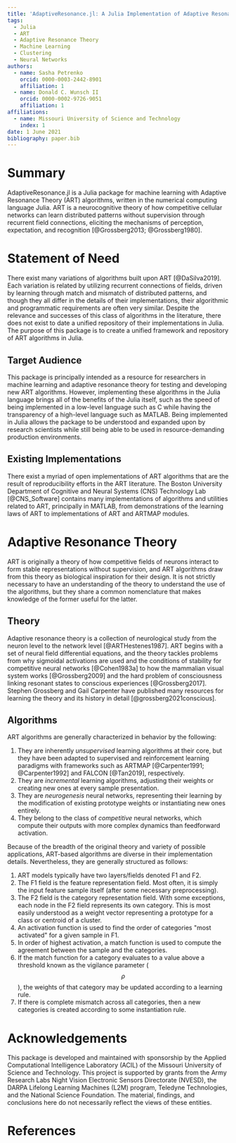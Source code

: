 ```yaml
---
title: 'AdaptiveResonance.jl: A Julia Implementation of Adaptive Resonance Theory (ART) Algorithms'
tags:
  - Julia
  - ART
  - Adaptive Resonance Theory
  - Machine Learning
  - Clustering
  - Neural Networks
authors:
  - name: Sasha Petrenko
    orcid: 0000-0003-2442-8901
    affiliation: 1
  - name: Donald C. Wunsch II
    orcid: 0000-0002-9726-9051
    affiliation: 1
affiliations:
  - name: Missouri University of Science and Technology
    index: 1
date: 1 June 2021
bibliography: paper.bib
---
```


# Summary

AdaptiveResonance.jl is a Julia package for machine learning with Adaptive Resonance Theory (ART) algorithms, written in the numerical computing language Julia.
ART is a neurocognitive theory of how competitive cellular networks can learn distributed patterns without supervision through recurrent field connections, eliciting the mechanisms of perception, expectation, and recognition [@Grossberg2013; @Grossberg1980].

# Statement of Need

There exist many variations of algorithms built upon ART [@DaSilva2019].
Each variation is related by utilizing recurrent connections of fields, driven by learning through match and mismatch of distributed patterns, and though they all differ in the details of their implementations, their algorithmic and programmatic requirements are often very similar.
Despite the relevance and successes of this class of algorithms in the literature, there does not exist to date a unified repository of their implementations in Julia.
The purpose of this package is to create a unified framework and repository of ART algorithms in Julia.

## Target Audience

This package is principally intended as a resource for researchers in machine learning and adaptive resonance theory for testing and developing new ART algorithms.
However, implementing these algorithms in the Julia language brings all of the benefits of the Julia itself, such as the speed of being implemented in a low-level language such as C while having the transparency of a high-level language such as MATLAB.
Being implemented in Julia allows the package to be understood and expanded upon by research scientists while still being able to be used in resource-demanding production environments.

## Existing Implementations

There exist a myriad of open implementations of ART algorithms that are the result of reproducibility efforts in the ART literature.
The Boston University Department of Cognitive and Neural Systems (CNS) Technology Lab [@CNS_Software] contains many implementations of algorithms and utilities related to ART, principally in MATLAB, from  demonstrations of the learning laws of ART to implementations of ART and ARTMAP modules.

# Adaptive Resonance Theory

ART is originally a theory of how competitive fields of neurons interact to form stable representations without supervision, and ART algorithms draw from this theory as biological inspiration for their design.
It is not strictly necessary to have an understanding of the theory to understand the use of the algorithms, but they share a common nomenclature that makes knowledge of the former useful for the latter.

## Theory

Adaptive resonance theory is a collection of neurological study from the neuron level to the network level [@ARTHestenes1987].
ART begins with a set of neural field differential equations, and the theory tackles problems from why sigmoidal activations are used and the conditions of stability for competitive neural networks [@Cohen1983a] to how the mammalian visual system works [@Grossberg2009] and the hard problem of consciousness linking resonant states to conscious experiences [@Grossberg2017].
Stephen Grossberg and Gail Carpenter have published many resources for learning the theory and its history in detail [@grossberg2021conscious].

## Algorithms

ART algorithms are generally characterized in behavior by the following:

1. They are inherently *unsupervised* learning algorithms at their core, but they have been adapted to supervised and reinforcement learning paradigms with frameworks such as ARTMAP [@Carpenter1991; @Carpenter1992] and FALCON [@Tan2019], respectively.
2. They are *incremental* learning algorithms, adjusting their weights or creating new ones at every sample presentation.
3. They are *neurogenesis* neural networks, representing their learning by the modification of existing prototype weights or instantiating new ones entirely.
4. They belong to the class of *competitive* neural networks, which compute their outputs with more complex dynamics than feedforward activation.

Because of the breadth of the original theory and variety of possible applications, ART-based algorithms are diverse in their implementation details.
Nevertheless, they are generally structured as follows:

1. ART models typically have two layers/fields denoted F1 and F2.
2. The F1 field is the feature representation field.
Most often, it is simply the input feature sample itself (after some necessary preprocessing).
3. The F2 field is the category representation field.
With some exceptions, each node in the F2 field represents its own category.
This is most easily understood as a weight vector representing a prototype for a class or centroid of a cluster.
4. An activation function is used to find the order of categories "most activated" for a given sample in F1.
5. In order of highest activation, a match function is used to compute the agreement between the sample and the categories.
6. If the match function for a category evaluates to a value above a threshold known as the vigilance parameter ($$\rho$$), the weights of that category may be updated according to a learning rule.
7. If there is complete mismatch across all categories, then a new categories is created according to some instantiation rule.

# Acknowledgements

This package is developed and maintained with sponsorship by the Applied Computational Intelligence Laboratory (ACIL) of the Missouri University of Science and Technology.
This project is supported by grants from the Army Research Labs Night Vision Electronic Sensors Directorate (NVESD), the DARPA Lifelong Learning Machines (L2M) program, Teledyne Technologies, and the National Science Foundation.
The material, findings, and conclusions here do not necessarily reflect the views of these entities.

<!-- This package is developed and maintained by [Sasha Petrenko](https://github.com/AP6YC) with sponsorship by the [Applied Computational Intelligence Laboratory (ACIL)](https://acil.mst.edu/). This project is supported by grants from the [Night Vision Electronic Sensors Directorate](https://c5isr.ccdc.army.mil/inside_c5isr_center/nvesd/), the [DARPA Lifelong Learning Machines (L2M) program](https://www.darpa.mil/program/lifelong-learning-machines), [Teledyne Technologies](http://www.teledyne.com/), and the [National Science Foundation](https://www.nsf.gov/).
The material, findings, and conclusions here do not necessarily reflect the views of these entities. -->

# References